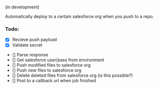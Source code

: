 (in development)

Automatically deploy to a certain salesforce org when you push to a repo.

### Todo:
- [x] Recieve push payload
- [x] Validate secret
- [] Parse response
- [] Get salesforce user/pass from environment
- [] Push modified files to salesforce org
- [] Push new files to salesforce org
- [] Delete deleted files from salesforce org (is this possible?)
- [] Post to a callback url when job finished